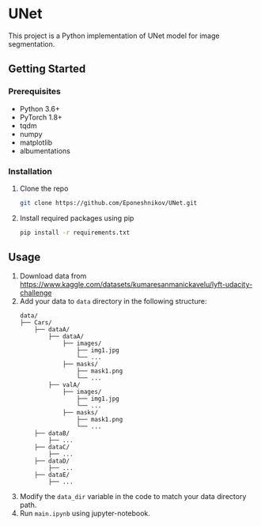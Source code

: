 # UNet

This project is a Python implementation of UNet model for image segmentation. 

## Getting Started

### Prerequisites
- Python 3.6+
- PyTorch 1.8+
- tqdm
- numpy
- matplotlib
- albumentations

### Installation

1. Clone the repo
   ```sh
   git clone https://github.com/Eponeshnikov/UNet.git
   ```
2. Install required packages using pip
   ```sh
   pip install -r requirements.txt
   ```

## Usage
1. Download data from https://www.kaggle.com/datasets/kumaresanmanickavelu/lyft-udacity-challenge
2. Add your data to `data` directory in the following structure: 
    ```
    data/
    ├── Cars/
        ├── dataA/
            ├── dataA/
                ├── images/
                    ├── img1.jpg
                    └── ...
                ├── masks/
                    ├── mask1.png
                    └── ...
            ├── valA/
                ├── images/
                    ├── img1.jpg
                    └── ...
                ├── masks/
                    ├── mask1.png
                    └── ...
        ├── dataB/
            ├── ...
        ├── dataC/
            ├── ...
        ├── dataD/
            ├── ...
        ├── dataE/
            ├── ...
    ```
2. Modify the `data_dir` variable in the code to match your data directory path.
3. Run ```main.ipynb``` using jupyter-notebook.
